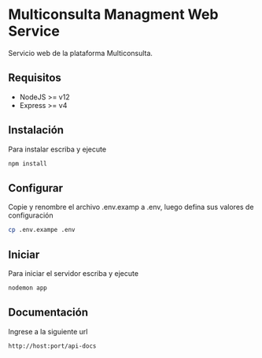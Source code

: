 # Multiconsulta Managment Web Service

Servicio web de la plataforma Multiconsulta.

## Requisitos
- NodeJS >= v12
- Express >= v4

## Instalación
Para instalar escriba y ejecute
```bash
npm install
```

## Configurar
Copie y renombre el archivo .env.examp a .env, luego defina sus valores de configuración
```bash
cp .env.exampe .env
```

## Iniciar
Para iniciar el servidor escriba y ejecute
```bash
nodemon app
```

## Documentación
Ingrese a la siguiente url
```bash
http://host:port/api-docs
```
